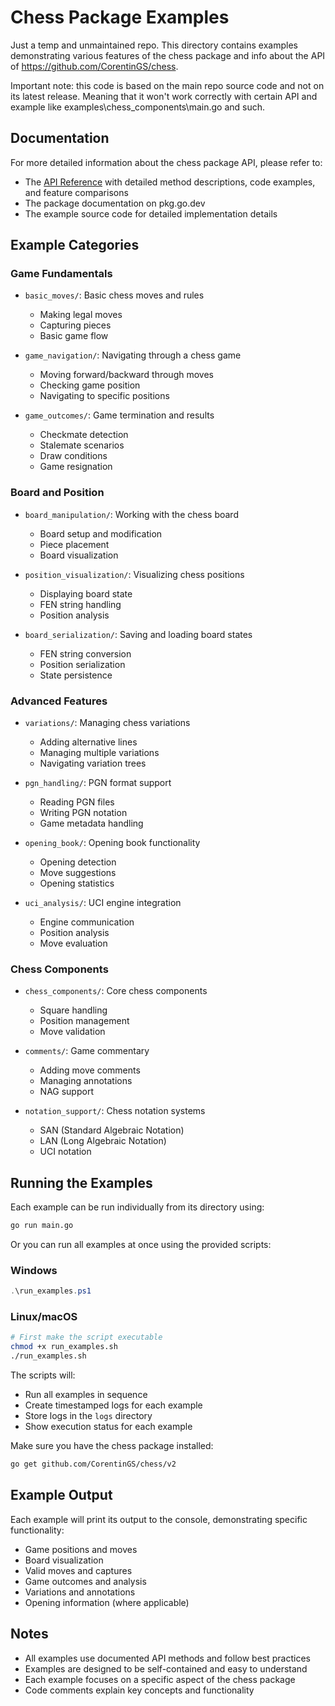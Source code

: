 # Chess Package Examples

Just a temp and unmaintained repo.
This directory contains examples demonstrating various features of the chess package and info about the API of https://github.com/CorentinGS/chess.

Important note: this code is based on the main repo source code and not on its latest release. Meaning that it won't work correctly with certain API and example like examples\chess_components\main.go and such.

## Documentation

For more detailed information about the chess package API, please refer to:
- The [API Reference](API.md) with detailed method descriptions, code examples, and feature comparisons
- The package documentation on pkg.go.dev
- The example source code for detailed implementation details


## Example Categories

### Game Fundamentals
- `basic_moves/`: Basic chess moves and rules
  - Making legal moves
  - Capturing pieces
  - Basic game flow

- `game_navigation/`: Navigating through a chess game
  - Moving forward/backward through moves
  - Checking game position
  - Navigating to specific positions

- `game_outcomes/`: Game termination and results
  - Checkmate detection
  - Stalemate scenarios
  - Draw conditions
  - Game resignation

### Board and Position
- `board_manipulation/`: Working with the chess board
  - Board setup and modification
  - Piece placement
  - Board visualization

- `position_visualization/`: Visualizing chess positions
  - Displaying board state
  - FEN string handling
  - Position analysis

- `board_serialization/`: Saving and loading board states
  - FEN string conversion
  - Position serialization
  - State persistence

### Advanced Features
- `variations/`: Managing chess variations
  - Adding alternative lines
  - Managing multiple variations
  - Navigating variation trees

- `pgn_handling/`: PGN format support
  - Reading PGN files
  - Writing PGN notation
  - Game metadata handling

- `opening_book/`: Opening book functionality
  - Opening detection
  - Move suggestions
  - Opening statistics

- `uci_analysis/`: UCI engine integration
  - Engine communication
  - Position analysis
  - Move evaluation

### Chess Components
- `chess_components/`: Core chess components
  - Square handling
  - Position management
  - Move validation

- `comments/`: Game commentary
  - Adding move comments
  - Managing annotations
  - NAG support

- `notation_support/`: Chess notation systems
  - SAN (Standard Algebraic Notation)
  - LAN (Long Algebraic Notation)
  - UCI notation

## Running the Examples

Each example can be run individually from its directory using:

```bash
go run main.go
```

Or you can run all examples at once using the provided scripts:

### Windows
```powershell
.\run_examples.ps1
```

### Linux/macOS
```bash
# First make the script executable
chmod +x run_examples.sh
./run_examples.sh
```

The scripts will:
- Run all examples in sequence
- Create timestamped logs for each example
- Store logs in the `logs` directory
- Show execution status for each example

Make sure you have the chess package installed:

```bash
go get github.com/CorentinGS/chess/v2
```

## Example Output

Each example will print its output to the console, demonstrating specific functionality:

- Game positions and moves
- Board visualization
- Valid moves and captures
- Game outcomes and analysis
- Variations and annotations
- Opening information (where applicable)



## Notes

- All examples use documented API methods and follow best practices
- Examples are designed to be self-contained and easy to understand
- Each example focuses on a specific aspect of the chess package
- Code comments explain key concepts and functionality
